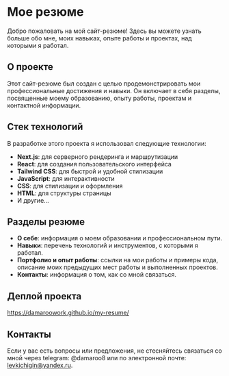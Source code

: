 # Мое резюме

Добро пожаловать на мой сайт-резюме! Здесь вы можете узнать больше обо мне, моих навыках, опыте работы и проектах, над которыми я работал.

## О проекте

Этот сайт-резюме был создан с целью продемонстрировать мои профессиональные достижения и навыки. Он включает в себя разделы, посвященные моему образованию, опыту работы, проектам и контактной информации.

## Стек технологий

В разработке этого проекта я использовал следующие технологии:

- **Next.js**: для серверного рендеринга и маршрутизации
- **React**: для создания пользовательского интерфейса
- **Tailwind CSS**: для быстрой и удобной стилизации
- **JavaScript**: для интерактивности
- **CSS**: для стилизации и оформления
- **HTML**: для структуры страницы
- И другие...

## Разделы резюме

- **О себе**: информация о моем образовании и профессиональном пути.
- **Навыки**: перечень технологий и инструментов, с которыми я работал.
- **Портфолио и опыт работы**: ссылки на мои работы и примеры кода, описание моих предыдущих мест работы и выполненных проектов.
- **Контакты**: информация о том, как со мной связаться.

## Деплой проекта

https://damaroowork.github.io/my-resume/

## Контакты
Если у вас есть вопросы или предложения, не стесняйтесь связаться со мной через telegram: @damaroo8 или по электронной почте: levkichigin@yandex.ru.
